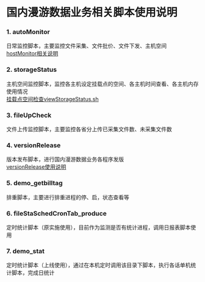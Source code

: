 # 国内漫游数据业务相关脚本使用说明
### 1. autoMonitor
日常监控脚本，主要监控文件采集、文件批价、文件下发、主机空间  
[hostMonitor相关说明](https://github.com/francisXKF/hostShREADEME/blob/master/hostMonitor.md)
### 2. storageStatus
主机空间监控脚本，监控各主机设定挂载点的空间、各主机时间查看、各主机内存使用情况  
[挂载点空间检查viewStorageStatus.sh](https://github.com/francisXKF/hostShREADEME/blob/master/viewStorageStatus.md)
### 3. fileUpCheck
文件上传监控脚本，主要监控各省分上传已采集文件数、未采集文件数
### 4. versionRelease
版本发布脚本，进行国内漫游数据业务各程序发版  
[versionRelease使用说明](https://github.com/francisXKF/test/blob/master/help.md)
### 5. demo_getbilltag
排重脚本，主要进行排重进程的停、启，状态查看等
### 6. fileStaSchedCronTab_produce
定时统计脚本（原实施使用），目前作为监测是否有统计进程，调用日报表脚本使用
### 7. demo_stat
定时统计脚本（上线使用），通过在本机定时调用该目录下脚本，执行各话单机统计脚本，完成日统计
